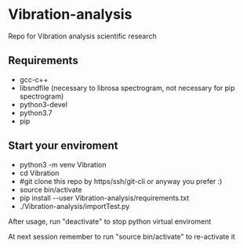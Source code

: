 # Vibration-analysis
Repo for Vibration analysis scientific research

## Requirements
- gcc-c++
- libsndfile (necessary to librosa spectrogram, not necessary for pip spectrogram)
- python3-devel
- python3.7
- pip

## Start your enviroment
- python3 -m venv Vibration
- cd Vibration
- #git clone this repo by https/ssh/git-cli or anyway you prefer :)
- source bin/activate
- pip install --user Vibration-analysis/requirements.txt
- ./Vibration-analysis/importTest.py

After usage, run "deactivate" to stop python virtual enviroment

At next session remember to run "source bin/activate" to re-activate it
